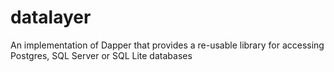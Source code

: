 # datalayer
An implementation of Dapper that provides a re-usable library for accessing Postgres, SQL Server or SQL Lite databases
